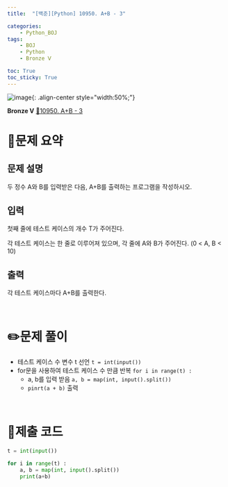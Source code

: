 ```yaml
---
title:  "[백준][Python] 10950. A+B - 3" 

categories: 
    - Python_BOJ
tags: 
    - BOJ
    - Python
    - Bronze Ⅴ

toc: True
toc_sticky: True
---
```

![image](https://github.com/user-attachments/assets/32319fe8-99e9-4031-b5d1-9f1909b510dc){: .align-center style="width:50%;"}

**Bronze Ⅴ** 
[🔗10950. A+B - 3](https://www.acmicpc.net/problem/10950)

# 📝문제 요약
## 문제 설명
두 정수 A와 B를 입력받은 다음, A+B를 출력하는 프로그램을 작성하시오.

## 입력
첫째 줄에 테스트 케이스의 개수 T가 주어진다.

각 테스트 케이스는 한 줄로 이루어져 있으며, 각 줄에 A와 B가 주어진다. (0 < A, B < 10)

## 출력
각 테스트 케이스마다 A+B를 출력한다.


<br>

# ✏️문제 풀이
- 테스트 케이스 수 변수 t 선언 `t = int(input())`
- for문을 사용하여 테스트 케이스 수 만큼 반복 `for i in range(t) :`
    - a, b를 입력 받음 `a, b = map(int, input().split())`
    - `pinrt(a + b)` 출력

<br>

# 💯제출 코드
```python
t = int(input())

for i in range(t) :
    a, b = map(int, input().split())
    print(a+b)
```